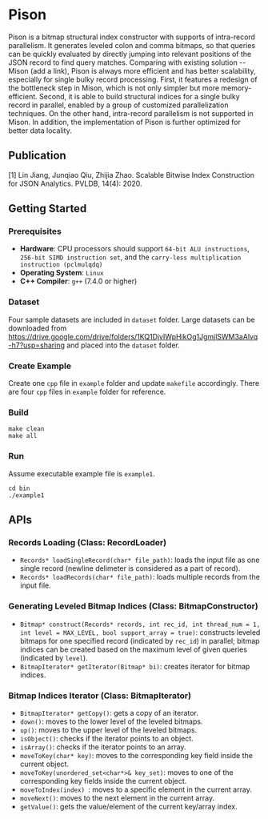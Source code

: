 # Pison
Pison is a bitmap structural index constructor with supports of intra-record parallelism. It generates leveled colon and comma bitmaps, so that queries can be quickly evaluated by directly jumping into relevant positions of the JSON record to find query matches. Comparing with existing solution -- Mison (add a link), Pison is always more efficient and has better scalability, especially for single bulky record processing. First, it features a redesign of the bottleneck step in Mison, which is not only simpler but more memory-efficient. Second, it is able to build structural indices for a single bulky record in parallel, enabled by a group of customized parallelization techniques. On the other hand, intra-record parallelism is not supported in Mison. In addition, the implementation of Pison is further optimized for better data locality.


## Publication
[1] Lin Jiang, Junqiao Qiu, Zhijia Zhao. Scalable Bitwise Index Construction for JSON Analytics. PVLDB, 14(4): 2020.

## Getting Started
### Prerequisites
- **Hardware**: CPU processors should support `64-bit ALU instructions`, `256-bit SIMD instruction set`, and the `carry-less multiplication instruction (pclmulqdq)`
- **Operating System**: `Linux`
- **C++ Compiler**: `g++` (7.4.0 or higher)

### Dataset
Four sample datasets are included in `dataset` folder. Large datasets can be downloaded from https://drive.google.com/drive/folders/1KQ1DjvIWpHikOg1JgmjlSWM3aAlvq-h7?usp=sharing and placed into the `dataset` folder. 

### Create Example
Create one `cpp` file in `example` folder and update `makefile` accordingly. There are four `cpp` files in `example` folder for reference.

### Build
  ```
  make clean
  make all
  ```
### Run
Assume executable example file is `example1`.
  ```
  cd bin
  ./example1
  ```

## APIs
### Records Loading (Class: RecordLoader)
- `Records* loadSingleRecord(char* file_path)`: loads the input file as one single record (newline delimeter is considered as a part of record). 
- `Records* loadRecords(char* file_path)`: loads multiple records from the input file. 
### Generating Leveled Bitmap Indices (Class: BitmapConstructor)
- `Bitmap* construct(Records* records, int rec_id, int thread_num = 1, int level = MAX_LEVEL, bool support_array = true)`: constructs leveled bitmaps for one specified record (indicated by `rec_id`) in parallel; bitmap indices can be created based on the maximum level of given queries (indicated by `level`). 
- `BitmapIterator* getIterator(Bitmap* bi)`: creates iterator for bitmap indices.
### Bitmap Indices Iterator (Class: BitmapIterator)
- `BitmapIterator* getCopy()`: gets a copy of an iterator.
- `down()`: moves to the lower level of the leveled bitmaps.
- `up()`: moves to the upper level of the leveled bitmaps.
- `isObject()`: checks if the iterator points to an object.
- `isArray()`: checks if the iterator points to an array.
- `moveToKey(char* key)`: moves to the corresponding key field inside the current object.
- `moveToKey(unordered_set<char*>& key_set)`: moves to one of the corresponding key fields inside the current object.
- `moveToIndex(index) `: moves to a specific element in the current array.
- `moveNext()`: moves to the next element in the current array.
- `getValue()`: gets the value/element of the current key/array index.
